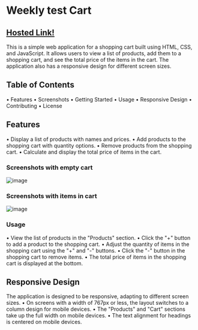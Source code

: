 # Weekly test Cart

## [Hosted Link!](https://hsc92180.github.io/Geekster_Assignment/WT_Cart/)

This is a simple web application for a shopping cart built using HTML, CSS, and JavaScript. It allows users to view a list of products, add them to a shopping cart, and see the total price of the items in the cart. The application also has a responsive design for different screen sizes.

## Table of Contents
• Features
• Screenshots
• Getting Started
• Usage
• Responsive Design
• Contributing
• License
## Features
• Display a list of products with names and prices.
• Add products to the shopping cart with quantity options.
• Remove products from the shopping cart.
• Calculate and display the total price of items in the cart.

### Screenshots with empty cart
![image](https://github.com/hsc92180/Geekster_Assignment/assets/68774484/939c64ec-ec2f-4c83-bd0a-b498e0a8f15e)

### Screenshots with items in cart
![image](https://github.com/hsc92180/Geekster_Assignment/assets/68774484/25c4a6be-6ff9-437c-9d49-b3fca786bb2b)

### Usage
• View the list of products in the "Products" section.
• Click the "+" button to add a product to the shopping cart.
• Adjust the quantity of items in the shopping cart using the "+" and "-" buttons.
• Click the "-" button in the shopping cart to remove items.
• The total price of items in the shopping cart is displayed at the bottom.
## Responsive Design
The application is designed to be responsive, adapting to different screen sizes.
• On screens with a width of 767px or less, the layout switches to a column design for mobile devices.
• The "Products" and "Cart" sections take up the full width on mobile devices.
• The text alignment for headings is centered on mobile devices.

